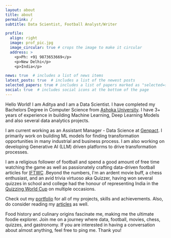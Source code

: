```yaml
---
layout: about
title: about
permalink: /
subtitle: Data Scientist, Football Analyst/Writer 

profile:
  align: right
  image: prof_pic.jpg
  image_circular: true # crops the image to make it circular
  address: >
    <p>Ph: +91 9873653669</p>
    <p>New Delhi</p>
    <p>India</p>

news: true  # includes a list of news items
latest_posts: true  # includes a list of the newest posts
selected_papers: true # includes a list of papers marked as "selected={true}"
social: true  # includes social icons at the bottom of the page
---
```


Hello World! 
I am Aditya and I am a Data Scientist. I have completed my Bachelors Degree in Computer Science from [Ashoka University](http://ashoka.edu.in/). I have 3+ years of experience in building Machine Learning, Deep Learning Models and also several data analytics projects. 

I am current working as an Assistant Manager - Data Science at [Genpact](http://genpact.com). I primarily work on building ML models for finding transformation opportunities in many industrial and business process. I am also working on developing Generative AI (LLM) driven platforms to drive transformation processes. 

I am a religious follower of football and spend a good amount of free time watching the game as well as passionately crafting data-driven football articles for [IFTWC](http://iftwc.com) .Beyond the numbers, I'm an ardent movie buff, a chess enthusiast, and an avid trivia virtuoso aka Quizzer, having won several quizzes in school and college had the honour of representing India in the [Quizzing World Cup](http://quizzing.com/category/quizzing-world-cup/) on multiple occasions. 

Check out my [portfolio](http://genpact.com) for all of my projects, skills and achievements. Also, do consider reading my [articles](http://genpact.com) as well. 

Food history and culinary origins fascinate me, making me the ultimate foodie explorer. Join me on a journey where data, football, movies, chess, quizzes, and gastronomy. 
If you are interested in having a conversation about almost anything, feel free to ping me. Thank you!

